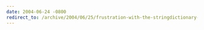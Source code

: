 ```yaml
---
date: 2004-06-24 -0800
redirect_to: /archive/2004/06/25/frustration-with-the-stringdictionary-class.aspx/
---
```

